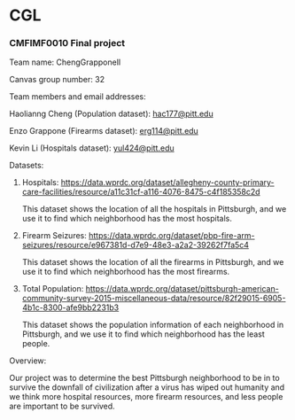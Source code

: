 # CGL
### CMFIMF0010 Final project

Team name: ChengGrapponelI

Canvas group number: 32

Team members and email addresses:

Haolianng Cheng (Population dataset): hac177@pitt.edu 

Enzo Grappone (Firearms dataset): erg114@pitt.edu

Kevin Li (Hospitals dataset): yul424@pitt.edu

Datasets:

1. Hospitals: https://data.wprdc.org/dataset/allegheny-county-primary-care-facilities/resource/a11c31cf-a116-4076-8475-c4f185358c2d

   This dataset shows the location of all the hospitals in Pittsburgh, and we use it to find which neighborhood has the most hospitals.

2. Firearm Seizures: https://data.wprdc.org/dataset/pbp-fire-arm-seizures/resource/e967381d-d7e9-48e3-a2a2-39262f7fa5c4

   This dataset shows the location of all the firearms in Pittsburgh, and we use it to find which neighborhood has the most firearms.

3. Total Population: https://data.wprdc.org/dataset/pittsburgh-american-community-survey-2015-miscellaneous-data/resource/82f29015-6905-4b1c-8300-afe9bb2231b3

   This dataset shows the population information of each neighborhood in Pittsburgh, and we use it to find which neighborhood has the least people.

Overview:

Our project was to determine the best Pittsburgh neighborhood to be in to survive the downfall of civilization after a virus has wiped out humanity and we think more hospital resources, more firearm resources, and less people are important to be survived.



